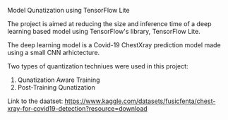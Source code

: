 
Model Qunatization using TensorFlow Lite

The project is aimed at reducing the size and inference time of a deep learning based model using TensorFlow's library, TensorFlow Lite. 

The deep learning model is a Covid-19 ChestXray prediction model made using a small CNN arhictecture. 

Two types of quantization techniues were used in this project:
1. Qunatization Aware Training
2. Post-Training Qunatization

Link to the daatset: https://www.kaggle.com/datasets/fusicfenta/chest-xray-for-covid19-detection?resource=download
